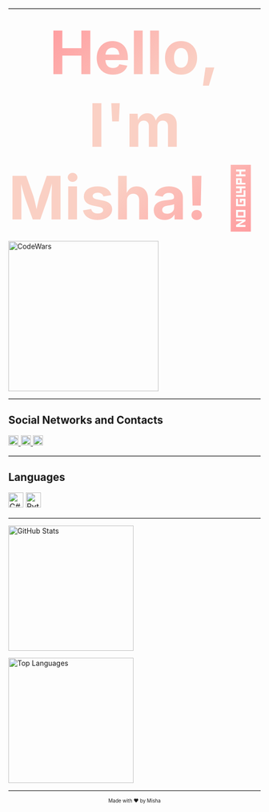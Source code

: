 <hr style="border-top: 1px solid #ccc;">

<p align="center">
  <span style="background: linear-gradient(-45deg, #ff9a9e, #fad0c4, #fad0c4, #ff9a9e); -webkit-background-clip: text; -webkit-text-fill-color: transparent; font-weight: bold; font-size: 120px;">
    Hello, I'm <a href="https://t.me/holdsnap00" style="color: blue; text-decoration: underline;">Misha</a>! 👋
  </span>
</p>


<p align="left">
  <a href="https://www.codewars.com/users/Friski">
    <img src="https://www.codewars.com/users/Friski/badges/large" alt="CodeWars" width="300" />
  </a>
</p>

<hr style="border-top: 1px solid #ccc;">

## Social Networks and Contacts

<p align="left" style="font-size: 16px;">
  <a href="https://vk.com/sharkdas">
    <img src="https://simpleicons.org/icons/vk.svg" width="20" alt="VK" />
  </a>
  <a href="https://t.me/your_telegram_username">
    <img src="https://simpleicons.org/icons/telegram.svg" width="20" alt="Telegram" />
  </a>
  <a href="https://steamcommunity.com/profiles/76561198322624145/">
    <img src="https://simpleicons.org/icons/steam.svg" width="20" alt="Steam" />
  </a>
</p>

<hr style="border-top: 1px solid #ccc;">

## Languages

<p align="left" style="font-size: 16px;">
  <img src="https://simpleicons.org/icons/csharp.svg" width="30" alt="C#" />
  <img src="https://simpleicons.org/icons/python.svg" width="30" alt="Python" />
</p>

<hr style="border-top: 1px solid #ccc;">

<p align="left">
  <a href="https://github.com/your-username">
    <img src="https://github-readme-stats.vercel.app/api?username=DrinkVodkaPlayDotka&show_icons=true" alt="GitHub Stats" width="250" />
  </a>
</p>

<p align="left">
  <img src="https://github-readme-stats.vercel.app/api/top-langs/?username=DrinkVodkaPlayDotka&layout=compact" alt="Top Languages" width="250" />
</p>

<hr style="border-top: 1px solid #ccc;">

<p align="center">
  <sub><sup>Made with ❤️ by Misha</sup></sub>
</p>
